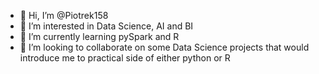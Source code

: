 - 👋 Hi, I’m @Piotrek158
- 👀 I’m interested in Data Science, AI and BI
- 🌱 I’m currently learning pySpark and R
- 💞️ I’m looking to collaborate on some Data Science projects that would introduce me to practical side of either python or R

<!---
Piotrek158/Piotrek158 is a ✨ special ✨ repository because its `README.md` (this file) appears on your GitHub profile.
You can click the Preview link to take a look at your changes.
--->

